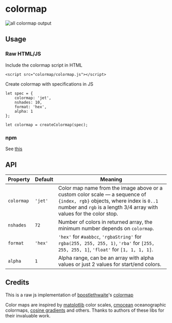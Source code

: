 

# colormap

![all colormap output](./colormaps.png)

## Usage


### Raw HTML/JS

Include the colormap script in HTML

	<script src="colormap/colormap.js"></script>

Create colormap with specifications in JS

	let spec = {
	    colormap: 'jet',
	    nshades: 10,
	    format: 'hex',
	    alpha: 1
	};

	let colormap = createColormap(spec);

### npm

See [this](https://github.com/bpostlethwaite/colormap#usage)

## API

Property | Default | Meaning
---|---|---
`colormap` | `'jet'` | Color map name from the image above or a custom color scale — a sequence of `{index, rgb}` objects, where index is `0..1` number and `rgb` is a length 3/4 array with values for the color stop.
`nshades` | `72` | Number of colors in returned array, the minimum number depends on `colormap`.
`format` | `'hex'` | `'hex'` for `#aabbcc`, `'rgbaString'` for `rgba(255, 255, 255, 1)`, `'rba'` for `[255, 255, 255, 1]`, `'float'` for `[1, 1, 1, 1]`.
`alpha` | `1` | Alpha range, can be an array with alpha values or just 2 values for start/end colors. |


## Credits
This is a raw js implementation of [bpostlethwaite](https://github.com/bpostlethwaite)'s [colormap](https://github.com/bpostlethwaite/colormap)

Color maps are inspired by [matplotlib](https://github.com/d3/d3-scale#sequential-color-scales) color scales, [cmocean](https://github.com/matplotlib/cmocean) oceanographic colormaps, [cosine gradients](https://github.com/thi-ng/color/blob/master/src/gradients.org) and others. Thanks to authors of these libs for their invaluable work.
